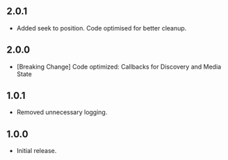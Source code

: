 ## 2.0.1

* Added seek to position. Code optimised for better cleanup.

## 2.0.0

* [Breaking Change] Code optimized: Callbacks for Discovery and Media State

## 1.0.1

* Removed unnecessary logging.

## 1.0.0

* Initial release.
